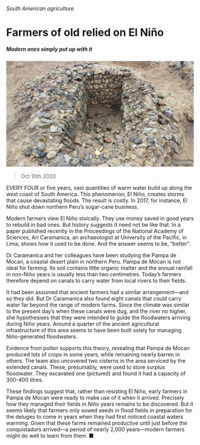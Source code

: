 ###### South American agriculture

# Farmers of old relied on El Niño 

##### Modern ones simply put up with it 

![image](images/20201010_STP002_0.jpg) 

> Oct 10th 2020 


EVERY FOUR or five years, vast quantities of warm water build up along the west coast of South America. This phenomenon, El Niño, creates storms that cause devastating floods. The result is costly. In 2017, for instance, El Niño shut down northern Peru’s sugar-cane business.


Modern farmers view El Niño stoically. They use money saved in good years to rebuild in bad ones. But history suggests it need not be like that. In a paper published recently in the Proceedings of the National Academy of Sciences, Ari Caramanica, an archaeologist at University of the Pacific, in Lima, shows how it used to be done. And the answer seems to be, “better”.



Dr Caramanica and her colleagues have been studying the Pampa de Mocan, a coastal desert plain in northern Peru. Pampa de Mocan is not ideal for farming. Its soil contains little organic matter and the annual rainfall in non-Niño years is usually less than two centimetres. Today’s farmers therefore depend on canals to carry water from local rivers to their fields.


It had been assumed that ancient farmers had a similar arrangement—and so they did. But Dr Caramanica also found eight canals that could carry water far beyond the range of modern farms. Since the climate was similar to the present day’s when these canals were dug, and the river no higher, she hypothesises that they were intended to guide the floodwaters arriving during Niño years. Around a quarter of the ancient agricultural infrastructure of this area seems to have been built solely for managing Niño-generated floodwaters.


Evidence from pollen supports this theory, revealing that Pampa de Mocan produced lots of crops in some years, while remaining nearly barren in others. The team also uncovered two cisterns in the area serviced by the extended canals. These, presumably, were used to store surplus floodwater. They excavated one (pictured) and found it had a capacity of 300-400 litres.


These findings suggest that, rather than resisting El Niño, early farmers in Pampa de Mocan were ready to make use of it when it arrived. Precisely how they managed their fields in Niño years remains to be discovered. But it seems likely that farmers only sowed seeds in flood fields in preparation for the deluges to come in years when they had first noticed coastal waters warming. Given that these farms remained productive until just before the conquistadors arrived—a period of nearly 2,000 years—modern farmers might do well to learn from them. ■

